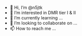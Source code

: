 - 👋 Hi, I’m @n5jtk
- 👀 I’m interested in DMR tier I & II
- 🌱 I’m currently learning ...
- 💞️ I’m looking to collaborate on ...
- 📫 How to reach me ...

<!---
n5jtk/n5jtk is a ✨ special ✨ repository because its `README.md` (this file) appears on your GitHub profile.
You can click the Preview link to take a look at your changes.
--->
